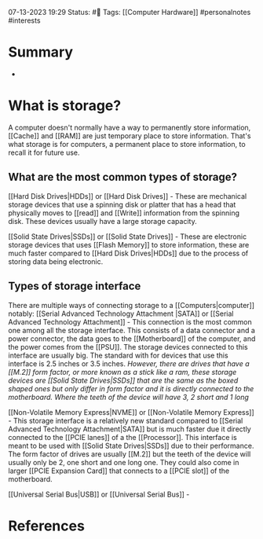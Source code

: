 07-13-2023 19:29
Status: #📄
Tags: [[Computer Hardware]] #personalnotes #interests 

# Summary 
- 

# What is storage? 
A computer doesn't normally have a way to permanently store information, [[Cache]] and [[RAM]] are just temporary place to store information. That's what storage is for computers, a permanent place to store information, to recall it for future use.

## What are the most common types of storage?
[[Hard Disk Drives|HDDs]] or [[Hard Disk Drives]] - These are mechanical storage devices that use a spinning disk or platter that has a head that physically moves to [[read]] and [[Write]] information from the spinning disk. These devices usually have a large storage capacity.

[[Solid State Drives|SSDs]] or [[Solid State Drives]] - These are electronic storage devices that uses [[Flash Memory]] to store information, these are much faster compared to [[Hard Disk Drives|HDDs]] due to the process of storing data being electronic.

## Types of storage interface
There are multiple ways of connecting storage to a [[Computers|computer]] notably:
[[Serial Advanced Technology Attachment |SATA]] or [[Serial Advanced Technology Attachment]] - This connection is the most common one among all the storage interface. This consists of a data connector and a power connector, the data goes to the [[Motherboard]] of the computer, and the power comes from the [[PSU]]. The storage devices connected to this interface are usually big. The standard with for devices that use this interface is 2.5 inches or 3.5 inches. *However, there are drives that have a [[M.2]] form factor, or more known as a stick like a ram, these storage devices are [[Solid State Drives|SSDs]] that are the same as the boxed shaped ones but only differ in form factor and it is directly connected to the motherboard. Where the teeth of the device will have 3, 2 short and 1 long*

[[Non-Volatile Memory Express|NVME]] or [[Non-Volatile Memory Express]] - This storage interface is a relatively new standard compared to [[Serial Advanced Technology Attachment|SATA]] but is much faster due it directly connected to the [[PCIE lanes]] of a the [[Processor]]. This interface is meant to be used with [[Solid State Drives|SSDs]] due to their performance. The form factor of drives are usually [[M.2]] but the teeth of the device will usually only be 2, one short and one long one. They could also come in larger [[PCIE Expansion Card]] that connects to a [[PCIE slot]] of the motherboard. 

[[Universal Serial Bus|USB]] or [[Universal Serial Bus]] - 



# References
